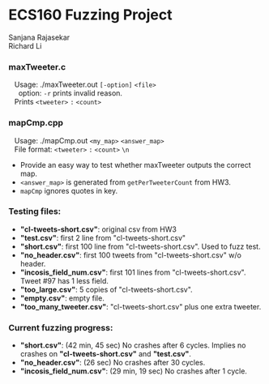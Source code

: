 # ECS160 Fuzzing Project
 
 
 Sanjana Rajasekar <br />
 Richard Li
 
### maxTweeter.c 
&nbsp;&nbsp; Usage: ./maxTweeter.out `[-option]` `<file>` <br />
&nbsp;&nbsp;&nbsp;&nbsp; option: `-r` prints invalid reason. <br />
&nbsp;&nbsp; Prints `<tweeter>` `:` `<count>` <br />
   
### mapCmp.cpp 
&nbsp;&nbsp; Usage: ./mapCmp.out `<my_map>` `<answer_map>` <br />
&nbsp;&nbsp; File format: `<tweeter>` `:` `<count>` `\n` <br />
* Provide an easy way to test whether maxTweeter outputs the correct map. <br />
* `<answer_map>` is generated from `getPerTweeterCount` from HW3. <br />
* `mapCmp` ignores quotes in key. <br />
 
 
 
### Testing files:
   * **"cl-tweets-short.csv"**: original csv from HW3 <br />
   * **"test.csv"**: first 2 line from "cl-tweets-short.csv" <br />
   * **"short.csv"**: first 100 line from "cl-tweets-short.csv". Used to fuzz test.
   * **"no_header.csv"**: first 100 tweets from "cl-tweets-short.csv" w/o header.
   * **"incosis_field_num.csv"**: first 101 lines from "cl-tweets-short.csv". Tweet #97 has 1 less field.
   * **"too_large.csv"**: 5 copies of "cl-tweets-short.csv".
   * **"empty.csv"**: empty file.
   * **"too_many_tweeter.csv"**: "cl-tweets-short.csv" plus one extra tweeter.


### Current fuzzing progress:
   * **"short.csv"**: (42 min, 45 sec) No crashes after 6 cycles. Implies no crashes on **"cl-tweets-short.csv"** and **"test.csv"**. <br />
   * **"no_header.csv"**: (26 sec) No crashes after 30 cycles. <br />
   * **"incosis_field_num.csv"**: (29 min, 19 sec) No crashes after 1 cycle.
	